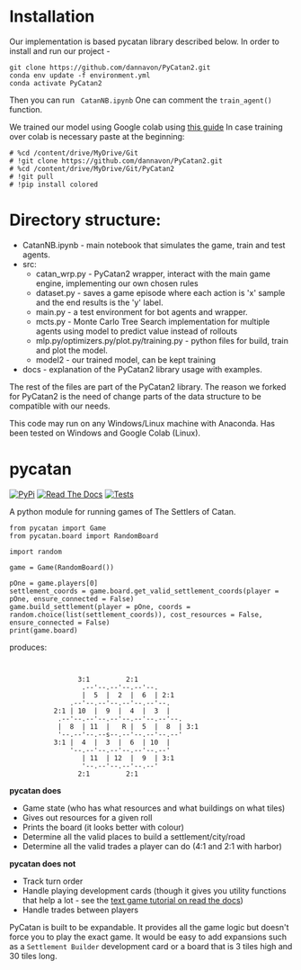 # Installation
Our implementation is based pycatan library described below.
In order to install and run our project - 
```
git clone https://github.com/dannavon/PyCatan2.git
conda env update -f environment.yml
conda activate PyCatan2
```
Then you can run 
``` CatanNB.ipynb```
One can comment the <code>train_agent()</code> function.

We trained our model using Google colab using [this guide](https://medium.com/analytics-vidhya/how-to-use-google-colab-with-github-via-google-drive-68efb23a42d) 
In case training over colab is necessary paste at the beginning:
```
# %cd /content/drive/MyDrive/Git
# !git clone https://github.com/dannavon/PyCatan2.git
# %cd /content/drive/MyDrive/Git/PyCatan2
# !git pull
# !pip install colored
```

# Directory structure:
* CatanNB.ipynb - main notebook that simulates the game, train and test agents.
* src:
  * catan_wrp.py - PyCatan2 wrapper, interact with the main game engine, implementing our own chosen rules
  * dataset.py - saves a game episode where each action is 'x' sample and the end results is the 'y' label.
  * main.py - a test environment for bot agents and wrapper.
  * mcts.py - Monte Carlo Tree Search implementation for multiple agents using model to predict value instead of rollouts
  * mlp.py/optimizers.py/plot.py/training.py - python files for build, train and plot the model.
  * model2 - our trained model, can be kept training
* docs - explanation of the PyCatan2 library usage with examples.

The rest of the files are part of the PyCatan2 library.
The reason we forked for PyCatan2 is the need of change parts of the data structure to be compatible with our needs.

This code may run on any Windows/Linux machine with Anaconda.
Has been tested on Windows and Google Colab (Linux).


# pycatan

[![PyPi](https://img.shields.io/pypi/v/pycatan.svg)](https://pypi.org/project/pycatan/#description)
[![Read The Docs](https://readthedocs.org/projects/pycatan/badge)](https://pycatan.readthedocs.io/en/latest/index.html)
[![Tests](https://github.com/josefwaller/PyCatan2/actions/workflows/tests.yaml/badge.svg)](https://github.com/josefwaller/PyCatan2/actions/workflows/tests.yaml)

A python module for running games of The Settlers of Catan.

```
from pycatan import Game
from pycatan.board import RandomBoard

import random

game = Game(RandomBoard())

pOne = game.players[0]
settlement_coords = game.board.get_valid_settlement_coords(player = pOne, ensure_connected = False)
game.build_settlement(player = pOne, coords = random.choice(list(settlement_coords)), cost_resources = False, ensure_connected = False)
print(game.board)
```

produces:
```


                 3:1         2:1
                  .--'--.--'--.--'--.
                  |  5  |  2  |  6  | 2:1
               .--'--.--'--.--'--.--'--.
           2:1 | 10  |  9  |  4  |  3  |
            .--'--.--'--.--'--.--'--.--'--.
            |  8  | 11  |   R |  5  |  8  | 3:1
            '--.--'--.--s--.--'--.--'--.--'
           3:1 |  4  |  3  |  6  | 10  |
               '--.--'--.--'--.--'--.--'
                  | 11  | 12  |  9  | 3:1
                  '--.--'--.--'--.--'
                 2:1         2:1
```

**pycatan does**

* Game state (who has what resources and what buildings on what tiles)
* Gives out resources for a given roll
* Prints the board (it looks better with colour)
* Determine all the valid places to build a settlement/city/road
* Determine all the valid trades a player can do (4:1 and 2:1 with harbor)

**pycatan does not**
* Track turn order
* Handle playing development cards (though it gives you utility functions that help a lot - see the [text game tutorial on read the docs](https://pycatan.readthedocs.io/en/latest/tutorial.html#part-5-development-cards))
* Handle trades between players

PyCatan is built to be expandable. It provides all the game logic but doesn't force you to play the exact game.
It would be easy to add expansions such as a `Settlement Builder` development card or a board that is 3 tiles high and 30 tiles long.
